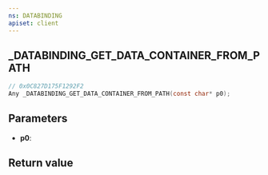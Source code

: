 ```yaml
---
ns: DATABINDING
apiset: client
---
```

## _DATABINDING_GET_DATA_CONTAINER_FROM_PATH

```c
// 0x0C827D175F1292F2
Any _DATABINDING_GET_DATA_CONTAINER_FROM_PATH(const char* p0);
```


## Parameters
* **p0**:

## Return value

